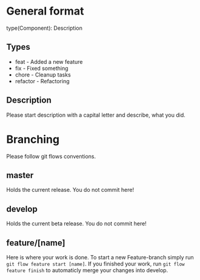 # General format
type(Component): Description

## Types
* feat - Added a new feature
* fix - Fixed something
* chore - Cleanup tasks
* refactor - Refactoring

## Description
Please start description with a capital letter and describe, what you did.

# Branching
Please follow git flows conventions.

## master
Holds the current release. You do not commit here!

## develop
Holds the current beta release. You do not commit here!

## feature/[name]
Here is where your work is done. To start a new Feature-branch simply run `git flow feature start [name]`.  If you finished your work, run `git flow feature finish` to automaticly merge your changes into develop.
